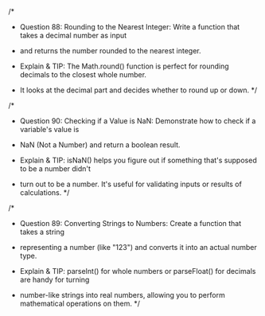 /*
* Question 88: Rounding to the Nearest Integer: Write a function that takes a decimal number as input 
* and returns the number rounded to the nearest integer.

* Explain & TIP: The Math.round() function is perfect for rounding decimals to the closest whole number. 
* It looks at the decimal part and decides whether to round up or down.
*/

/*
* Question 90: Checking if a Value is NaN: Demonstrate how to check if a variable's value is 
* NaN (Not a Number) and return a boolean result.

* Explain & TIP: isNaN() helps you figure out if something that's supposed to be a number didn't 
* turn out to be a number. It's useful for validating inputs or results of calculations.
*/

/*
* Question 89: Converting Strings to Numbers: Create a function that takes a string 
* representing a number (like "123") and converts it into an actual number type.

* Explain & TIP: parseInt() for whole numbers or parseFloat() for decimals are handy for turning 
* number-like strings into real numbers, allowing you to perform mathematical operations on them.
*/